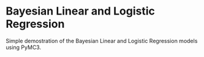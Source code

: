 # Bayesian Linear and Logistic Regression

Simple demostration of the Bayesian Linear and Logistic Regression models using PyMC3. 



